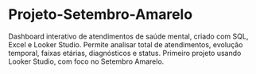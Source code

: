 # Projeto-Setembro-Amarelo
Dashboard interativo de atendimentos de saúde mental, criado com SQL, Excel e Looker Studio. Permite analisar total de atendimentos, evolução temporal, faixas etárias, diagnósticos e status. Primeiro projeto usando Looker Studio, com foco no Setembro Amarelo.
